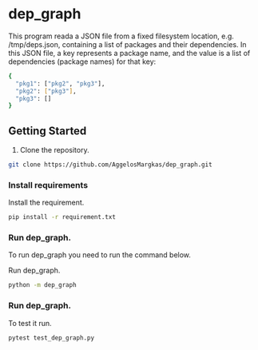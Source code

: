 # dep_graph

This program reada a JSON file from a fixed filesystem location, e.g. /tmp/deps.json, containing a list of packages and their dependencies.
In this JSON file, a key represents a package name, and the value is a list of dependencies (package names) for that key:
```sh
{
  "pkg1": ["pkg2", "pkg3"],
  "pkg2": ["pkg3"],
  "pkg3": []
}
```


<!-- GETTING STARTED -->
## Getting Started

1. Clone the repository.
  ```sh
  git clone https://github.com/AggelosMargkas/dep_graph.git
  ```
      

### Install requirements 

Install the requirement.
  ```sh
  pip install -r requirement.txt
  ```

### Run dep_graph.

To run dep_graph you need to run the command below.

Run dep_graph.
   ```sh
   python -m dep_graph
   ```
 
### Run dep_graph.

To test it run.
   ```sh
   pytest test_dep_graph.py
   ```

